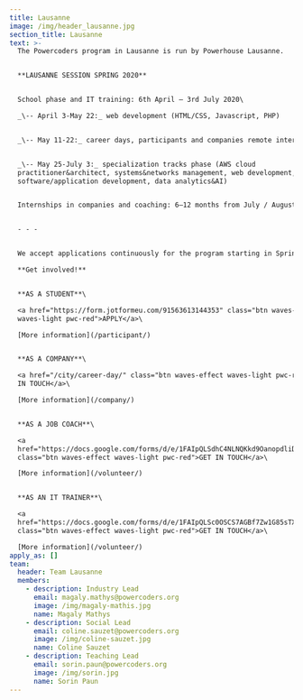 ```yaml
---
title: Lausanne
image: /img/header_lausanne.jpg
section_title: Lausanne
text: >-
  The Powercoders program in Lausanne is run by Powerhouse Lausanne.


  **LAUSANNE SESSION SPRING 2020**


  School phase and IT training: 6th April – 3rd July 2020\

  _\-- April 3-May 22:_ web development (HTML/CSS, Javascript, PHP)


  _\-- May 11-22:_ career days, participants and companies remote interviews


  _\-- May 25-July 3:_ specialization tracks phase (AWS cloud
  practitioner&architect, systems&networks management, web development,
  software/application development, data analytics&AI)


  Internships in companies and coaching: 6–12 months from July / August 2020.


  - - -


  We accept applications continuously for the program starting in Spring 2020\

  **Get involved!**


  **AS A STUDENT**\

  <a href="https://form.jotformeu.com/91563613144353" class="btn waves-effect
  waves-light pwc-red">APPLY</a>\

  [More information](/participant/)


  **AS A COMPANY**\

  <a href="/city/career-day/" class="btn waves-effect waves-light pwc-red">GET
  IN TOUCH</a>\

  [More information](/company/)


  **AS A JOB COACH**\

  <a
  href="https://docs.google.com/forms/d/e/1FAIpQLSdhC4NLNQKkd9OanopdliDsFWnPKAi2YG9aqYmPpfB4iTS-_A/viewform"
  class="btn waves-effect waves-light pwc-red">GET IN TOUCH</a>\

  [More information](/volunteer/)


  **AS AN IT TRAINER**\

  <a
  href="https://docs.google.com/forms/d/e/1FAIpQLSc0OSCS7AGBf7Zw1G85sTXdSHFN-JgJuDDODxTOikoIWBft2A/viewform"
  class="btn waves-effect waves-light pwc-red">GET IN TOUCH</a>\

  [More information](/volunteer/)
apply_as: []
team:
  header: Team Lausanne
  members:
    - description: Industry Lead
      email: magaly.mathys@powercoders.org
      image: /img/magaly-mathis.jpg
      name: Magaly Mathys
    - description: Social Lead
      email: coline.sauzet@powercoders.org
      image: /img/coline-sauzet.jpg
      name: Coline Sauzet
    - description: Teaching Lead
      email: sorin.paun@powercoders.org
      image: /img/sorin.jpg
      name: Sorin Paun
---
```


